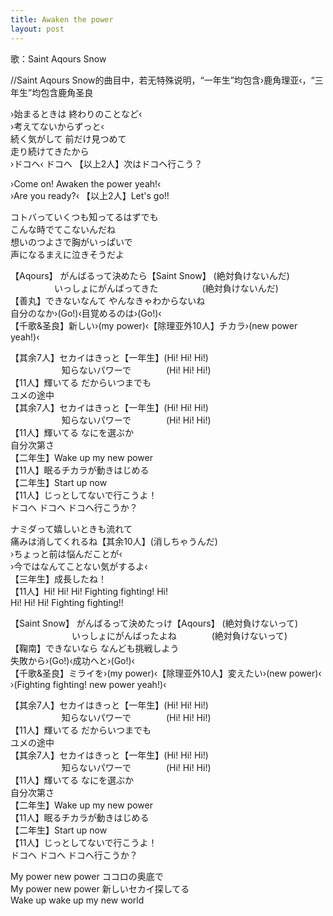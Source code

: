 ```yaml
---
title: Awaken the power
layout: post
---
```

歌：Saint Aqours Snow

<p><a class="notation">//Saint Aqours Snow的曲目中，若无特殊说明，“一年生”均包含<a class="ria">›鹿角理亚‹</a>，“三年生”均包含<a class="seira">鹿角圣良</a></a></p>

<p><a class="ria">›始まるときは 終わりのことなど‹<br />
›考えてないからずっと‹</a><br />
<a class="ruby">続く気がして 前だけ見つめて<br />
走り続けてきたから</a><br />
<a class="ria">›ドコヘ‹</a> <a class="ruby">ドコヘ</a> 【以上2人】次はドコヘ行こう？</p>

<p><a class="ria">›Come on! Awaken the power yeah!‹<br />
›Are you ready?‹</a> 【以上2人】Let's go!!</p>

<p><a class="seira">コトバっていくつも知ってるはずでも<br />
こんな時でてこないんだね</a><br />
<a class="dia">想いのつよさで胸がいっぱいで<br />
声になるまえに泣きそうだよ</a></p>

<p>【Aqours】 がんばるって決めたら【Saint Snow】 (絶対負けないんだ)<br />
　　　　　いっしょにがんばってきた　　　　　(絶対負けないんだ)<br />
【<a class="yoshiko">善</a><a class="hanamaru">丸</a>】できないなんて やんなきゃわからないね<br />
<a class="chika">自分のなか</a><a class="ria">›(Go!)‹</a><a class="seira">目覚めるのは</a><a class="ria">›(Go!)‹</a><br />
【<a class="chika">千歌</a>&<a class="seira">圣良</a>】新しい<a class="ria">›(my power)‹</a>【除理亚外10人】チカラ<a class="ria">›(new power yeah!)‹</a></p>

<p>【其余7人】セカイはきっと【一年生】(Hi! Hi! Hi!)<br />
　　　　　&nbsp;&nbsp;&nbsp;知らないパワーで　　　　(Hi! Hi! Hi!)<br />
【11人】輝いてる だからいつまでも<br />
ユメの途中<br />
【其余7人】セカイはきっと【一年生】(Hi! Hi! Hi!)<br />
　　　　　&nbsp;&nbsp;&nbsp;知らないパワーで　　　　(Hi! Hi! Hi!)<br />
【11人】輝いてる なにを選ぶか<br />
自分次第さ<br />
【二年生】Wake up my new power<br />
【11人】眠るチカラが動きはじめる<br />
【二年生】Start up now<br />
【11人】じっとしてないで行こうよ！<br />
ドコヘ ドコヘ ドコヘ行こうか？</p>

<p><a class="ruby">ナミダって嬉しいときも流れて<br />
痛みは消してくれるね</a>【其余10人】(消しちゃうんだ)<br />
<a class="ria">›ちょっと前は悩んだことが‹<br />
›今ではなんてことない気がするよ‹</a><br />
【三年生】成長したね！<br />
【11人】Hi! Hi! Hi! Fighting fighting! Hi!<br />
Hi! Hi! Hi! Fighting fighting!!</p>

<p>【Saint Snow】 がんばるって決めたっけ【Aqours】 (絶対負けないって)<br />
　　　　　　　いっしょにがんばったよね　　　　(絶対負けないって)<br />
【<a class="mari">鞠</a><a class="kanan">南</a>】できないなら なんども挑戦しよう<br />
<a class="chika">失敗から</a><a class="ria">›(Go!)‹</a><a class="seira">成功へと</a><a class="ria">›(Go!)‹</a><br />
【<a class="chika">千歌</a>&<a class="seira">圣良</a>】ミライを<a class="ria">›(my power)‹</a>【除理亚外10人】変えたい<a class="ria">›(new power)‹</a><br />
<a class="ria">›(Fighting fighting! new power yeah!)‹</a></p>

<p>【其余7人】セカイはきっと【一年生】(Hi! Hi! Hi!)<br />
　　　　　&nbsp;&nbsp;&nbsp;知らないパワーで　　　　(Hi! Hi! Hi!)<br />
【11人】輝いてる だからいつまでも<br />
ユメの途中<br />
【其余7人】セカイはきっと【一年生】(Hi! Hi! Hi!)<br />
　　　　　&nbsp;&nbsp;&nbsp;知らないパワーで　　　　(Hi! Hi! Hi!)<br />
【11人】輝いてる なにを選ぶか<br />
自分次第さ<br />
【二年生】Wake up my new power<br />
【11人】眠るチカラが動きはじめる<br />
【二年生】Start up now<br />
【11人】じっとしてないで行こうよ！<br />
ドコヘ ドコヘ ドコヘ行こうか？</p>

<p>My power new power ココロの奥底で<br />
My power new power 新しいセカイ探してる<br />
Wake up wake up my new world</p>
